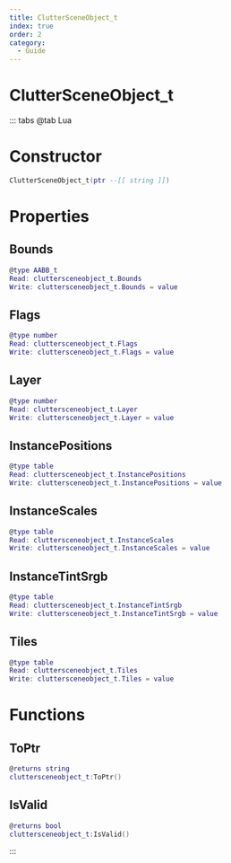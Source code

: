 ```yaml
---
title: ClutterSceneObject_t
index: true
order: 2
category:
  - Guide
---
```


# ClutterSceneObject_t

::: tabs
@tab Lua
# Constructor
```lua
ClutterSceneObject_t(ptr --[[ string ]])
```
# Properties
## Bounds 
```lua
@type AABB_t
Read: cluttersceneobject_t.Bounds
Write: cluttersceneobject_t.Bounds = value
```
## Flags 
```lua
@type number
Read: cluttersceneobject_t.Flags
Write: cluttersceneobject_t.Flags = value
```
## Layer 
```lua
@type number
Read: cluttersceneobject_t.Layer
Write: cluttersceneobject_t.Layer = value
```
## InstancePositions 
```lua
@type table
Read: cluttersceneobject_t.InstancePositions
Write: cluttersceneobject_t.InstancePositions = value
```
## InstanceScales 
```lua
@type table
Read: cluttersceneobject_t.InstanceScales
Write: cluttersceneobject_t.InstanceScales = value
```
## InstanceTintSrgb 
```lua
@type table
Read: cluttersceneobject_t.InstanceTintSrgb
Write: cluttersceneobject_t.InstanceTintSrgb = value
```
## Tiles 
```lua
@type table
Read: cluttersceneobject_t.Tiles
Write: cluttersceneobject_t.Tiles = value
```
# Functions
## ToPtr
```lua
@returns string
cluttersceneobject_t:ToPtr()
```
## IsValid
```lua
@returns bool
cluttersceneobject_t:IsValid()
```

:::